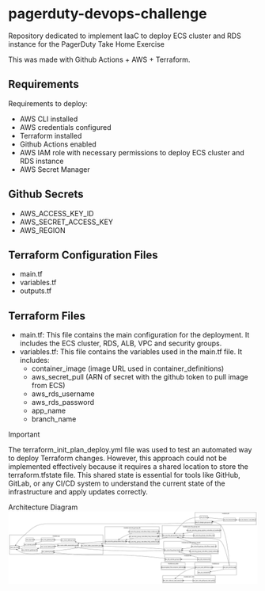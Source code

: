 # pagerduty-devops-challenge
Repository dedicated to implement IaaC to deploy ECS cluster and RDS instance for the PagerDuty Take Home Exercise

This was made with Github Actions + AWS + Terraform.

## Requirements
Requirements to deploy:
- AWS CLI installed
- AWS credentials configured
- Terraform installed
- Github Actions enabled
- AWS IAM role with necessary permissions to deploy ECS cluster and RDS instance
- AWS Secret Manager
##  Github Secrets 
- AWS_ACCESS_KEY_ID
- AWS_SECRET_ACCESS_KEY
- AWS_REGION
##  Terraform Configuration Files
- main.tf
- variables.tf
- outputs.tf
##  Terraform Files
- main.tf: This file contains the main configuration for the deployment. It includes the ECS cluster, RDS, ALB, VPC and security groups.
- variables.tf: This file contains the variables used in the main.tf file. It includes:
    - container_image  (image URL used in container_definitions)
    - aws_secret_pull  (ARN of secret with the github token to pull image from ECS)
    - aws_rds_username 
    - aws_rds_password 
    - app_name 
    - branch_name 

> [!IMPORTANT]  
> The terraform_init_plan_deploy.yml file was used to test an automated way to deploy Terraform changes. However, this approach could not be implemented effectively because it requires a shared location to store the terraform.tfstate file. This shared state is essential for tools like GitHub, GitLab, or any CI/CD system to understand the current state of the infrastructure and apply updates correctly.

Architecture Diagram
![Infra Diagram](./infra_diagram.svg)